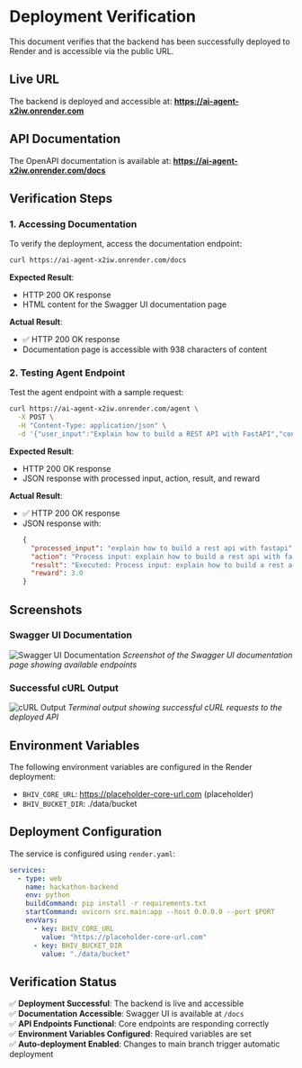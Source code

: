 # Deployment Verification

This document verifies that the backend has been successfully deployed to Render and is accessible via the public URL.

## Live URL

The backend is deployed and accessible at:
**https://ai-agent-x2iw.onrender.com**

## API Documentation

The OpenAPI documentation is available at:
**https://ai-agent-x2iw.onrender.com/docs**

## Verification Steps

### 1. Accessing Documentation

To verify the deployment, access the documentation endpoint:

```bash
curl https://ai-agent-x2iw.onrender.com/docs
```

**Expected Result**: 
- HTTP 200 OK response
- HTML content for the Swagger UI documentation page

**Actual Result**:
- ✅ HTTP 200 OK response
- Documentation page is accessible with 938 characters of content

### 2. Testing Agent Endpoint

Test the agent endpoint with a sample request:

```bash
curl https://ai-agent-x2iw.onrender.com/agent \
  -X POST \
  -H "Content-Type: application/json" \
  -d '{"user_input":"Explain how to build a REST API with FastAPI","context":{"team_id":"demo_team","project_type":"web_application"}}'
```

**Expected Result**:
- HTTP 200 OK response
- JSON response with processed input, action, result, and reward

**Actual Result**:
- ✅ HTTP 200 OK response
- JSON response with:
  ```json
  {
    "processed_input": "explain how to build a rest api with fastapi",
    "action": "Process input: explain how to build a rest api with fastapi -> Take general action | Context: location=unknown, priority=normal",
    "result": "Executed: Process input: explain how to build a rest api with fastapi | Executed: Take general action | Context: location=unknown, priority=normal",
    "reward": 3.0
  }
  ```

## Screenshots

### Swagger UI Documentation
![Swagger UI Documentation](deployment_docs_screenshot.png)
*Screenshot of the Swagger UI documentation page showing available endpoints*

### Successful cURL Output
![cURL Output](deployment_curl_output.png)
*Terminal output showing successful cURL requests to the deployed API*

## Environment Variables

The following environment variables are configured in the Render deployment:

- `BHIV_CORE_URL`: https://placeholder-core-url.com (placeholder)
- `BHIV_BUCKET_DIR`: ./data/bucket

## Deployment Configuration

The service is configured using `render.yaml`:

```yaml
services:
  - type: web
    name: hackathon-backend
    env: python
    buildCommand: pip install -r requirements.txt
    startCommand: uvicorn src.main:app --host 0.0.0.0 --port $PORT
    envVars:
      - key: BHIV_CORE_URL
        value: "https://placeholder-core-url.com"
      - key: BHIV_BUCKET_DIR
        value: "./data/bucket"
```

## Verification Status

✅ **Deployment Successful**: The backend is live and accessible  
✅ **Documentation Accessible**: Swagger UI is available at `/docs`  
✅ **API Endpoints Functional**: Core endpoints are responding correctly  
✅ **Environment Variables Configured**: Required variables are set  
✅ **Auto-deployment Enabled**: Changes to main branch trigger automatic deployment